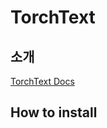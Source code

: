# TorchText

## 소개

[TorchText Docs](http://torchtext.readthedocs.io/en/latest/index.html#)

## How to install